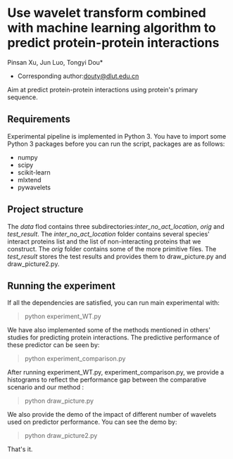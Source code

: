 ﻿# Use wavelet transform combined with machine learning algorithm to predict protein-protein interactions
Pinsan Xu, Jun Luo, Tongyi Dou*
* Corresponding author:douty@dlut.edu.cn

Aim at predict protein-protein interactions using protein's primary sequence.

## Requirements
Experimental pipeline is implemented in Python 3.
You have to import some Python 3 packages before you can run the script, packages are as follows:
* numpy
* scipy
* scikit-learn
* mlxtend
* pywavelets

## Project structure
The *data* flod contains three subdirectories:*inter_no_act_location*, *orig* and *test_result*.
The *inter_no_act_location* folder contains several species' interact proteins list and the list of non-interacting proteins that we construct.
The *orig* folder contains some of the more primitive files.
The *test_result* stores the test results and provides them to draw_picture.py and draw_picture2.py.

## Running the experiment
If all the dependencies are satisfied, you can run main experimental with:
> python experiment_WT.py
>
We have also implemented some of the methods mentioned in others' studies for predicting protein interactions.
The predictive performance of these predictor can be seen by:
> python experiment_comparison.py
>
After running experiment_WT.py, experiment_comparison.py, we provide a histograms to reflect the performance gap between the comparative scenario and our method :
> python draw_picture.py
>
We also provide the demo of the impact of different number of wavelets used on predictor performance. You can see the demo by:
> python draw_picture2.py
>
That's it.